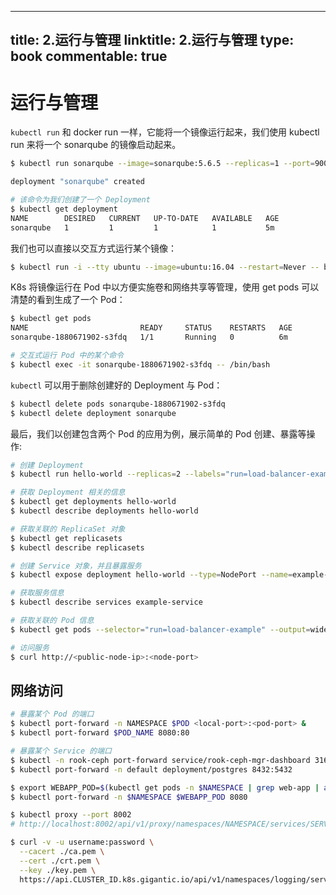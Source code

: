 
---
title: 2.运行与管理
linktitle: 2.运行与管理
type: book
commentable: true
---

# 运行与管理

`kubectl run` 和 docker run 一样，它能将一个镜像运行起来，我们使用 kubectl run 来将一个 sonarqube 的镜像启动起来。

```sh
$ kubectl run sonarqube --image=sonarqube:5.6.5 --replicas=1 --port=9000

deployment "sonarqube" created

# 该命令为我们创建了一个 Deployment
$ kubectl get deployment
NAME        DESIRED   CURRENT   UP-TO-DATE   AVAILABLE   AGE
sonarqube   1         1         1            1           5m
```

我们也可以直接以交互方式运行某个镜像：

```sh
$ kubectl run -i --tty ubuntu --image=ubuntu:16.04 --restart=Never -- bash -il
```

K8s 将镜像运行在 Pod 中以方便实施卷和网络共享等管理，使用 get pods 可以清楚的看到生成了一个 Pod：

```sh
$ kubectl get pods
NAME                         READY     STATUS    RESTARTS   AGE
sonarqube-1880671902-s3fdq   1/1       Running   0          6m

# 交互式运行 Pod 中的某个命令
$ kubectl exec -it sonarqube-1880671902-s3fdq -- /bin/bash
```

`kubectl` 可以用于删除创建好的 Deployment 与 Pod：

```sh
$ kubectl delete pods sonarqube-1880671902-s3fdq
$ kubectl delete deployment sonarqube
```

最后，我们以创建包含两个 Pod 的应用为例，展示简单的 Pod 创建、暴露等操作:

```sh
# 创建 Deployment
$ kubectl run hello-world --replicas=2 --labels="run=load-balancer-example" --image=gcr.io/google-samples/node-hello:1.0  --port=8080

# 获取 Deployment 相关的信息
$ kubectl get deployments hello-world
$ kubectl describe deployments hello-world

# 获取关联的 ReplicaSet 对象
$ kubectl get replicasets
$ kubectl describe replicasets

# 创建 Service 对象，并且暴露服务
$ kubectl expose deployment hello-world --type=NodePort --name=example-service

# 获取服务信息
$ kubectl describe services example-service

# 获取关联的 Pod 信息
$ kubectl get pods --selector="run=load-balancer-example" --output=wide

# 访问服务
$ curl http://<public-node-ip>:<node-port>
```

## 网络访问

```sh
# 暴露某个 Pod 的端口
$ kubectl port-forward -n NAMESPACE $POD <local-port>:<pod-port> &
$ kubectl port-forward $POD_NAME 8080:80

# 暴露某个 Service 的端口
$ kubectl -n rook-ceph port-forward service/rook-ceph-mgr-dashboard 31631:7000 --address 0.0.0.0
$ kubectl port-forward -n default deployment/postgres 8432:5432

$ export WEBAPP_POD=$(kubectl get pods -n $NAMESPACE | grep web-app | awk '{print $1;}')
$ kubectl port-forward -n $NAMESPACE $WEBAPP_POD 8080

$ kubectl proxy --port 8002
# http://localhost:8002/api/v1/proxy/namespaces/NAMESPACE/services/SERVICE_NAME:SERVICE_PORT/

$ curl -v -u username:password \
  --cacert ./ca.pem \
  --cert ./crt.pem \
  --key ./key.pem \
  https://api.CLUSTER_ID.k8s.gigantic.io/api/v1/namespaces/logging/services/elasticsearch:es/proxy/_stats
```

    